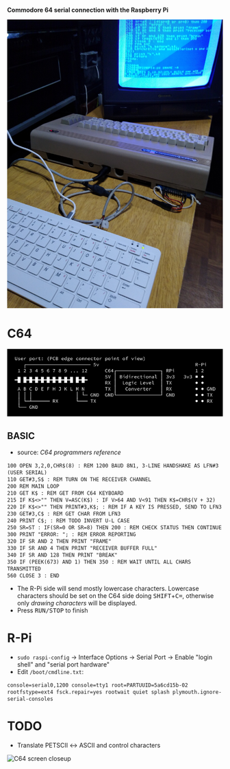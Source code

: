 **Commodore 64 serial connection with the Raspberry Pi**

<img src="https://raw.githubusercontent.com/HN-Vignolles/C64-RPi/master/img1.jpg" alt="R-Pi and C64 connected" width="600"/>

# C64
<img src="hookup.png" alt="hookup"/>

## BASIC
- source: _C64 programmers reference_
```basic
100 OPEN 3,2,0,CHR$(8) : REM 1200 BAUD 8N1, 3-LINE HANDSHAKE AS LFN#3 (USER SERIAL)
110 GET#3,S$ : REM TURN ON THE RECEIVER CHANNEL
200 REM MAIN LOOP
210 GET K$ : REM GET FROM C64 KEYBOARD
215 IF K$<>"" THEN V=ASC(K$) : IF V>64 AND V<91 THEN K$=CHR$(V + 32)
220 IF K$<>"" THEN PRINT#3,K$; : REM IF A KEY IS PRESSED, SEND TO LFN3
230 GET#3,C$ : REM GET CHAR FROM LFN3
240 PRINT C$; : REM TODO INVERT U-L CASE 
250 SR=ST : IF(SR=0 OR SR=8) THEN 200 : REM CHECK STATUS THEN CONTINUE 
300 PRINT "ERROR: "; : REM ERROR REPORTING
320 IF SR AND 2 THEN PRINT "FRAME"
330 IF SR AND 4 THEN PRINT "RECEIVER BUFFER FULL"
340 IF SR AND 128 THEN PRINT "BREAK"
350 IF (PEEK(673) AND 1) THEN 350 : REM WAIT UNTIL ALL CHARS TRANSMITTED
560 CLOSE 3 : END
```
- The R-Pi side will send mostly lowercase characters. Lowercase characters should be set on the C64 side doing <kbd>SHIFT</kbd>+<kbd>C=</kbd>, otherwise only _drawing characters_ will be displayed.
- Press <kbd>RUN/STOP</kbd> to finish


# R-Pi
- `sudo raspi-config` → Interface Options → Serial Port → Enable "login shell" and "serial port hardware"
- Edit `/boot/cmdline.txt`:
```
console=serial0,1200 console=tty1 root=PARTUUID=5a6cd15b-02 rootfstype=ext4 fsck.repair=yes rootwait quiet splash plymouth.ignore-serial-consoles
```

# TODO
- Translate PETSCII ↔ ASCII and control characters

<img src="https://raw.githubusercontent.com/HN-Vignolles/rpi-examples/master/C64/img2.jpg" alt="C64 screen closeup" width="800"/>
